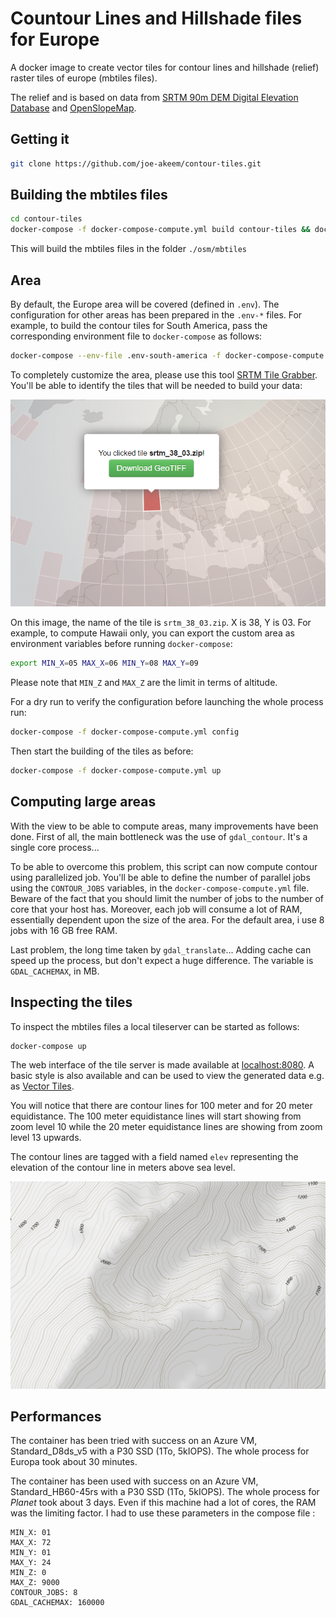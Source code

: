 # Countour Lines and Hillshade files for Europe

A docker image to create vector tiles for contour lines and hillshade (relief) raster tiles of europe (mbtiles files).

The relief and is based on data from [SRTM 90m DEM Digital Elevation Database](http://srtm.csi.cgiar.org) and
[OpenSlopeMap](https://www.openslopemap.org/).

## Getting it

```bash
git clone https://github.com/joe-akeem/contour-tiles.git
```

## Building the mbtiles files

```bash
cd contour-tiles
docker-compose -f docker-compose-compute.yml build contour-tiles && docker-compose -f docker-compose-compute.yml up
```

This will build the mbtiles files in the folder `./osm/mbtiles`

## Area

By default, the Europe area will be covered (defined in `.env`). The configuration for other areas has been prepared in
the `.env-*` files. For example, to build the contour tiles for South America, pass the corresponding environment file to
`docker-compose` as follows:

```bash
docker-compose --env-file .env-south-america -f docker-compose-compute.yml up
```

To completely customize the area, please use this tool [SRTM Tile Grabber](https://dwtkns.com/srtm/). You'll be able to
identify the tiles that will be needed to build your data:

![SRTM Tile example](./img/srtmtile.png)

On this image, the name of the tile is `srtm_38_03.zip`. X is 38, Y is 03. For example, to compute
Hawaii only, you can export the custom area as environment variables before running `docker-compose`:

```bash
export MIN_X=05 MAX_X=06 MIN_Y=08 MAX_Y=09
```

Please note that `MIN_Z` and `MAX_Z` are the limit in terms of altitude.

For a dry run to verify the configuration before launching the whole process run:

```bash
docker-compose -f docker-compose-compute.yml config
```

Then start the building of the tiles as before:

```bash
docker-compose -f docker-compose-compute.yml up
```

## Computing large areas

With the view to be able to compute areas, many improvements have been done. First of all, the main bottleneck was the use of `gdal_contour`. It's a single core process...

To be able to overcome this problem, this script can now compute contour using parallelized job. You'll be able to define the number of parallel jobs using
the `CONTOUR_JOBS` variables, in the `docker-compose-compute.yml` file. Beware of the fact that you should limit the number of jobs to the number of core
that your host has. Moreover, each job will consume a lot of RAM, essentially dependent upon the size of the area. For the default area, i use 8 jobs with 16
GB free RAM.

Last problem, the long time taken by `gdal_translate`... Adding cache can speed up the process, but don't expect a huge difference. The variable is
`GDAL_CACHEMAX`, in MB.

## Inspecting the tiles

To inspect the mbtiles files a local tileserver can be started as follows:

```bash
docker-compose up
```
The web interface of the tile server is made available at [localhost:8080](http://localhost:8080).
A basic style is also available and can be used to view the generated data e.g. as [Vector Tiles](http://localhost:8080/styles/basic/?vector#13.57/46.49646/8.61135).

You will notice that there are contour lines for 100 meter and for 20 meter equidistance. The 100 meter equidistance lines
will start showing from zoom level 10 while the 20 meter equidistance lines are showing from zoom level 13 upwards.
 
The contour lines are tagged with a field named `elev` representing the elevation of the contour line in meters above sea level.


<img src="./img/relief.png" width="700" alt="relief">

## Performances

The container has been tried with success on an Azure VM, Standard_D8ds_v5 with
a P30 SSD (1To, 5kIOPS). The whole process for Europa took about 30 minutes.

The container has been used with success on an Azure VM, Standard_HB60-45rs with
a P30 SSD (1To, 5kIOPS). The whole process for *Planet* took about 3 days. Even if
this machine had a lot of cores, the RAM was the limiting factor. I had to use
these parameters in the compose file :

```
MIN_X: 01 
MAX_X: 72
MIN_Y: 01
MAX_Y: 24
MIN_Z: 0
MAX_Z: 9000
CONTOUR_JOBS: 8
GDAL_CACHEMAX: 160000
```